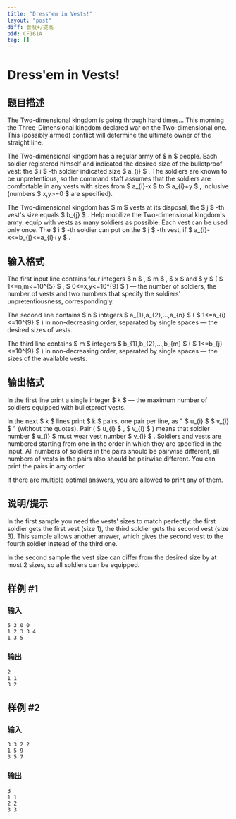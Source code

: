 ```yaml
---
title: "Dress'em in Vests!"
layout: "post"
diff: 普及+/提高
pid: CF161A
tag: []
---
```


# Dress'em in Vests!

## 题目描述

The Two-dimensional kingdom is going through hard times... This morning the Three-Dimensional kingdom declared war on the Two-dimensional one. This (possibly armed) conflict will determine the ultimate owner of the straight line.

The Two-dimensional kingdom has a regular army of $ n $ people. Each soldier registered himself and indicated the desired size of the bulletproof vest: the $ i $ -th soldier indicated size $ a_{i} $ . The soldiers are known to be unpretentious, so the command staff assumes that the soldiers are comfortable in any vests with sizes from $ a_{i}-x $ to $ a_{i}+y $ , inclusive (numbers $ x,y>=0 $ are specified).

The Two-dimensional kingdom has $ m $ vests at its disposal, the $ j $ -th vest's size equals $ b_{j} $ . Help mobilize the Two-dimensional kingdom's army: equip with vests as many soldiers as possible. Each vest can be used only once. The $ i $ -th soldier can put on the $ j $ -th vest, if $ a_{i}-x<=b_{j}<=a_{i}+y $ .

## 输入格式

The first input line contains four integers $ n $ , $ m $ , $ x $ and $ y $ ( $ 1<=n,m<=10^{5} $ , $ 0<=x,y<=10^{9} $ ) — the number of soldiers, the number of vests and two numbers that specify the soldiers' unpretentiousness, correspondingly.

The second line contains $ n $ integers $ a_{1},a_{2},...,a_{n} $ ( $ 1<=a_{i}<=10^{9} $ ) in non-decreasing order, separated by single spaces — the desired sizes of vests.

The third line contains $ m $ integers $ b_{1},b_{2},...,b_{m} $ ( $ 1<=b_{j}<=10^{9} $ ) in non-decreasing order, separated by single spaces — the sizes of the available vests.

## 输出格式

In the first line print a single integer $ k $ — the maximum number of soldiers equipped with bulletproof vests.

In the next $ k $ lines print $ k $ pairs, one pair per line, as " $ u_{i} $ $ v_{i} $ " (without the quotes). Pair ( $ u_{i} $ , $ v_{i} $ ) means that soldier number $ u_{i} $ must wear vest number $ v_{i} $ . Soldiers and vests are numbered starting from one in the order in which they are specified in the input. All numbers of soldiers in the pairs should be pairwise different, all numbers of vests in the pairs also should be pairwise different. You can print the pairs in any order.

If there are multiple optimal answers, you are allowed to print any of them.

## 说明/提示

In the first sample you need the vests' sizes to match perfectly: the first soldier gets the first vest (size 1), the third soldier gets the second vest (size 3). This sample allows another answer, which gives the second vest to the fourth soldier instead of the third one.

In the second sample the vest size can differ from the desired size by at most 2 sizes, so all soldiers can be equipped.

## 样例 #1

### 输入

```
5 3 0 0
1 2 3 3 4
1 3 5

```

### 输出

```
2
1 1
3 2

```

## 样例 #2

### 输入

```
3 3 2 2
1 5 9
3 5 7

```

### 输出

```
3
1 1
2 2
3 3

```

